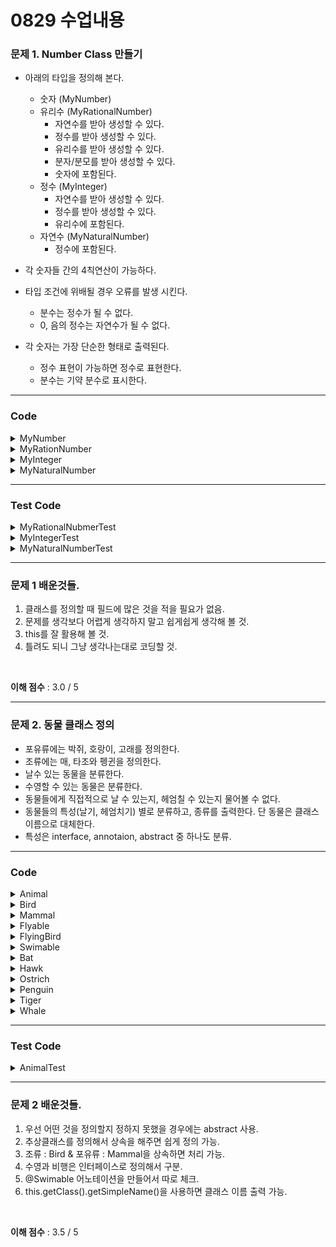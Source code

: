 # 0829 수업내용


### 문제 1. Number Class 만들기
- 아래의 타입을 정의해 본다.
    - 숫자 (MyNumber)
    - 유리수 (MyRationalNumber)
        - 자연수를 받아 생성할 수 있다.
        - 정수를 받아 생성할 수 있다.
        - 유리수를 받아 생성할 수 있다.
        - 분자/분모를 받아 생성할 수 있다.
        - 숫자에 포함된다.
    - 정수 (MyInteger)
        - 자연수를 받아 생성할 수 있다.
        - 정수를 받아 생성할 수 있다.
        - 유리수에 포함된다.
    - 자연수 (MyNaturalNumber)
        - 정수에 포함된다.

- 각 숫자들 간의 4칙연산이 가능하다.
- 타입 조건에 위배될 경우 오류를 발생 시킨다.
    - 분수는 정수가 될 수 없다.
    - 0, 음의 정수는 자연수가 될 수 없다.
- 각 숫자는 가장 단순한 형태로 출력된다.
    - 정수 표현이 가능하면 정수로 표현한다.
    - 분수는 기약 분수로 표시한다.


---
### Code
<details>
    <summary> MyNumber </summary>
<br />

```java
package number;

public abstract class MyNumber {
    abstract MyNumber plus(MyNumber number);
    abstract MyNumber minus(MyNumber number);
    abstract MyNumber multipliedBy(MyNumber number);
    abstract MyNumber dividedBy(MyNumber number);
    abstract double toDouble();
    abstract int toInt();
}
```

</details>

<details>
    <summary> MyRationNumber </summary>

<br />

```java
package number;

import org.jetbrains.annotations.NotNull;


public class MyRationalNumber extends MyNumber {
    int numerator;
    int denominator;

    public MyRationalNumber() {
        this.numerator = 0;
        this.denominator = 1;
    }

    public MyRationalNumber(int number) {
        this.numerator = number;
        this.denominator = 1;
    }

    public MyRationalNumber(int numerator, int denominator) {
        if (denominator == 0) {
            throw new IllegalArgumentException("The denominator cannot be 0.");
        }
        else if (denominator < 0) {
            numerator = -numerator;
            denominator = -denominator;
        }

        int gcd = getGCD(Math.abs(numerator), Math.abs(denominator));
        this.numerator = numerator / gcd;
        this.denominator = denominator /gcd;
    }

    public MyRationalNumber(@NotNull MyRationalNumber number) {
        this.numerator = number.getNumerator();
        this.denominator = number.getDenominator();
    }

    public int getNumerator() {
        return this.numerator;
    }

    public int getDenominator() {
        return this.denominator;
    }

    @Override
    public MyRationalNumber plus(@NotNull MyNumber number) {
        if (!(number instanceof MyRationalNumber)) {
        throw new IllegalArgumentException("Number is not rational number");
    }

    return new MyRationalNumber(
        this.numerator * ((MyRationalNumber)number).getDenominator()
        + this.denominator * ((MyRationalNumber)number).getNumerator(),
        this.denominator * ((MyRationalNumber)number).getDenominator()
        );
    }

    @Override
    public MyRationalNumber minus(@NotNull MyNumber number) {
    if (!(number instanceof MyRationalNumber)) {
    throw new IllegalArgumentException("Number is not rational number");
    }

    return new MyRationalNumber(
        this.numerator * ((MyRationalNumber)number).getDenominator()
        - this.denominator * ((MyRationalNumber)number).getNumerator(),
        this.denominator * ((MyRationalNumber)number).getDenominator()
        );
    }

    @Override
    public MyRationalNumber multipliedBy(@NotNull MyNumber number) {
    if (!(number instanceof MyRationalNumber)) {
        throw new IllegalArgumentException("Number is not rational number");
    }

    return new MyRationalNumber(
        this.numerator * ((MyRationalNumber)number).getNumerator(),
        this.denominator * ((MyRationalNumber)number).getDenominator()
        );
    }


    @Override
    public MyRationalNumber dividedBy(@NotNull MyNumber number) {
    if (!(number instanceof MyRationalNumber)) {
        throw new IllegalArgumentException("Number is not rational number");
    }

    if (((MyRationalNumber) number).getDenominator() == 0) {
        throw new ArithmeticException("Divide by 0") ;
    }

    return new MyRationalNumber(
        this.numerator * ((MyRationalNumber) number).getDenominator(),
        this.denominator * ((MyRationalNumber) number).getNumerator()
        );
    }

    public double toDouble() {
        return this.numerator / (double)this.denominator;
    }

    public int toInt() {
        return this.numerator / this.denominator;
    }

    private int getGCD(int a, int b) {
        if (b == 0) {
            return a;
        }

        return getGCD(b, a % b);
    }

    @Override
    public String toString() {
        if (this.denominator == 1) {
            return String.valueOf(this.numerator);
        }
        else {
            return this.numerator + "/" + this.denominator;
        }
    }

    public static MyRationalNumber create(String value) {
        if (value.contains("/")){
            String [] fields = value.split("/") ;
            if (fields.length != 2) {
                throw new IllegalArgumentException("Value is not rational number format");
            }
            return new MyRationalNumber(Integer.valueOf(fields[0]) , Integer.valueOf(fields[1]));
        } else {
            return new MyRationalNumber(Integer.valueOf(value));
        }

    }

    public static String findToken(String expression, int startIndex) {
        return MyRationalNumber.findToken(expression, startIndex, expression.length()) ;
    }

    public static String findToken(String expression, int startIndex, int endIndex) {
        StringBuilder operand = new StringBuilder();
        if (expression.charAt(startIndex) == '-') {
            operand.append(expression.charAt(startIndex++));
        }

        while(startIndex < endIndex) {
            if (!Character.isDigit(expression.charAt(startIndex))) {
            break;
        }

        operand.append(expression.charAt(startIndex++));
        }

    return operand.toString();
    }
}
```

</details>

<details>
    <summary> MyInteger</summary>

```java
package number;

import org.jetbrains.annotaions.NotNull;

public class MyIntger extends MyRationalNumber {
    public MyIntger() {
        super();
    }
    public MyIntger(int number) {
        super(number);
    }
    int getValue() {
        return this.getNumerator;
    }

    public MyInteger plus(@NotNull MyInteger number) {
        return  new MyInteger(this.getValue() + number.getValue());
    }

    @Override
    public MyInteger plus(@NotNull MyNumber number) {
        if (!(number instanceof MyInteger)) {
            throw new IllegalArgumentException("Number is not integer");
        }

        return  new MyInteger(this.getValue() + ((MyInteger)number).getValue());
    }

    @Override
    public MyInteger minus(@NotNull MyNumber number) {
        if (!(number instanceof MyInteger)) {
            throw new IllegalArgumentException("Number is not integer");
        }

        return  new MyInteger(this.getValue() - ((MyInteger)number).getValue());
    }

    public MyInteger multipliedBy(@NotNull MyNumber number) {
        if (!(number instanceof MyInteger)) {
            throw new IllegalArgumentException("Number is not integer");
        }

        return  new MyInteger(this.getValue() * ((MyInteger)number).getValue());

    }

    public MyInteger dividedBy(@NotNull MyNumber number) {
        if (!(number instanceof MyInteger)) {
            throw new IllegalArgumentException("Number is not integer");
        }

        if (((MyInteger)number).getValue() == 0) {
            throw new ArithmeticException("Divide by 0") ;
        }

        return  new MyInteger(this.getValue() / ((MyInteger)number).getValue());
    }
}
```

</details>

<details>
    <summary> MyNaturalNumber  </summary>

```java
package number;

import org.jetbrains.annotations.NotNull;

public class MyNaturalNumber extends MyInteger {
    public MyNaturalNumber() {
        super();
    }

    public MyNaturalNumber(int number) {
        super(number);
        if (number <= 0) {
            throw new IllegalArgumentException("The initial value must be a natural number.");
        }
    }

    public MyNaturalNumber plus(@NotNull MyNaturalNumber number) {
        return  new MyNaturalNumber(this.getValue() + number.getValue()) ;
    }

    public MyNaturalNumber minus(@NotNull MyNaturalNumber number) {
        return  new MyNaturalNumber(this.getValue() - number.getValue()) ;
    }

    public MyNaturalNumber multipliedBy(@NotNull MyNaturalNumber number) {
        return  new MyNaturalNumber(this.getValue() * number.getValue()) ;
    }

    public MyNaturalNumber dividedBy(@NotNull MyNaturalNumber number) {
        return  new MyNaturalNumber(this.getValue() / number.getValue()) ;
    }
}

```
</details>

---

### Test Code
<details>
    <summary> MyRationalNubmerTest </summary>

```java
import number.MyRationalNumber;

public class MyRationalNumberTest {
    static public void main(String [] args) {
        MyRationalNumber rn1 = new MyRationalNumber(2,6);
        MyRationalNumber rn2 = new MyRationalNumber(6);

        System.out.println("rn1 : " + rn1);
        System.out.println("rn2 : " + rn2);
        System.out.println(rn1 + " + " + rn2 + " = " + rn1.plus(rn2));
        System.out.println(rn1 + " - " + rn2 + " = " + rn1.minus(rn2));
        System.out.println(rn1 + " * " + rn2 + " = " + rn1.multipliedBy(rn2));
        System.out.println(rn1 + " / " + rn2 + " = " + rn1.dividedBy(rn2));
        System.out.println("Create rational number from string : " + MyRationalNumber.create("1/2"));
    }
}

```

</details>

<details>
    <summary> MyIntegerTest </summary>

```java
import number.MyInteger;
import number.MyRationalNumber;

public class MyIntegerTest {
    static public void main(String [] args) {
        MyInteger int1 = new MyInteger(2);
        MyInteger int2 = new MyInteger(3);
        MyInteger int3 = null;
        MyRationalNumber rn1 = new MyRationalNumber(3, 9);

        System.out.println("int1 : " + int1);
        System.out.println("int2 : " + int2);
        System.out.println(int1 + " + " + int2 + " = " + int1.plus(int2));
        System.out.println(int1 + " - " + int2 + " = " + int1.minus(int2));
        System.out.println(int1 + " * " + int2 + " = " + int1.multipliedBy(int2));
        System.out.println(int1 + " / " + int2 + " = " + int1.dividedBy(int2));
        System.out.println(int1 + " + " + rn1 + " = " + int1.plus(rn1));
        System.out.println(int1 + " - " + rn1 + " = " + int1.minus(rn1));
        System.out.println(int1 + " * " + rn1 + " = " + int1.multipliedBy(rn1));
        System.out.println(int1 + " / " + rn1 + " = " + int1.dividedBy(rn1));
    }
}

```

</details>

</details>

<details>
    <summary> MyNaturalNumberTest </summary>

```java
import number.MyInteger;
import number.MyNaturalNumber;
import number.MyRationalNumber;

public class MyNaturalNumberTest {
    static public void main(String [] args) {
        MyNaturalNumber nn1 = new MyNaturalNumber(3);
        MyNaturalNumber nn2 = new MyNaturalNumber(2);
        MyInteger int1 = new MyInteger(-1);
        MyRationalNumber rn1 = new MyRationalNumber(3, 9);

        System.out.println("nn1 : " + nn1);
        System.out.println("nn2 : " + nn2);
        System.out.println(nn1 + " + " + nn2 + " = " + nn1.plus(nn2));
        System.out.println(nn1 + " - " + nn2 + " = " + nn1.minus(nn2));
        System.out.println(nn1 + " * " + nn2 + " = " + nn1.multipliedBy(nn2));
        System.out.println(nn1 + " / " + nn2 + " = " + nn1.dividedBy(nn2));
        System.out.println(nn1 + " + " + int1 + " = " + nn1.plus(int1));
        System.out.println(nn1 + " - " + int1 + " = " + nn1.minus(int1));
        System.out.println(nn1 + " * " + int1 + " = " + nn1.multipliedBy(int1));
        System.out.println(nn1 + " / " + int1 + " = " + nn1.dividedBy(int1));
        System.out.println(nn1 + " + " + rn1 + " = " + nn1.plus(rn1));
        System.out.println(nn1 + " - " + rn1 + " = " + nn1.minus(rn1));
        System.out.println(nn1 + " * " + rn1 + " = " + nn1.multipliedBy(rn1));
        System.out.println(nn1 + " / " + rn1 + " = " + nn1.dividedBy(rn1));
    }
}


```

</details>

---
### 문제 1 배운것들.
1. 클래스를 정의할 때 필드에 많은 것을 적을 필요가 없음.
1. 문제를 생각보다 어렵게 생각하지 말고 쉽게쉽게 생각해 볼 것.
1. this를 잘 활용해 볼 것.
1. 틀려도 되니 그냥 생각나는대로 코딩할 것.

<br/>

**이해 점수** : 3.0 / 5



---
### 문제 2. 동물 클래스 정의
- 포유류에는 박쥐, 호랑이, 고래를 정의한다.
- 조류에는 매, 타조와 펭귄을 정의한다.
- 날수 있는 동물을 분류한다.
- 수영할 수 있는 동물은 분류한다.
- 동물들에게 직접적으로 날 수 있는지, 헤엄칠 수 있는지 물어볼 수 없다.
- 동물들의 특성(날기, 헤엄치기) 별로 분류하고, 종류를 출력한다. 단 동물은 클래스 이름으로 대체한다.
- 특성은 interface, annotaion, abstract 중 하나도 분류.

---

### Code
<details>
    <summary> Animal </summary>

```java
package animal

public abstract class Animal {
    public static boolean isFlyable(Animal animal) {
        return (animal instanceof Flyable);
    }

    public static boolean isSwimable(Animal animal) {
        return animal.getClass().isAnnotationPresent(Swimable.class);
    }

    public String toString() {
        return this.getClass().getSimpleName(); // 클래스 이름 출력
    }

}
```

</details>

<details>
    <summary> Bird </summary>

```java
package animal;

public abstract class Bird extends Animal {
}
```

</details>

<details>
    <summary> Mammal </summary>

```java
package animal;

public abstract class Mammal extends Animal {
}
```

</details>

<details>
    <summary> Flyable </summary>

```java
package animal;

public interface Flyable {
}
```

</details>

<details>
    <summary> FlyingBird </summary>

```java
package animal;

public abstract class FlyingBird extends Bird implements Flyable {
}

```

</details>

<details>
    <summary> Swimable </summary>

```java
package animal;

import java.lang.annotation.ElementType;
import java.lang.annotation.Retention;
import java.lang.annotation.RetentionPolicy;
import java.lang.annotation.Target;

@Retention(RetentionPolicy.RUNTIME)
@Target(ElementType.TYPE)
public @interface Swimable {
}
```

</details>

<details>
    <summary> Bat </summary>

```java
package animal;

@Swimable
public class Bat extends Mammal implements Flyable {
}
```

</details>

<details>
    <summary> Hawk </summary>

```java
package animal;

public class Hawk extends FlyingBird {
}

```

</details>

<details>
    <summary> Ostrich </summary>

```java
package animal;

public class Ostrich extends Bird {
}

```

</details>

<details>
    <summary> Penguin </summary>

```java
package animal;

@Swimable
public class Penguin extends Bird{
}
```

</details>

<details>
    <summary> Tiger </summary>

```java
package animal;

@Swimable
public class Tiger extends Mammal{
}

```

</details>

<details>
    <summary> Whale </summary>

```java
package animal;

@Swimable
public class Whale extends Mammal{
}
```

</details>

---
### Test Code
<details>
    <summary>AnimalTest </summary>

```java
import animal.*;

import java.util.Arrays;
import java.util.List;


public class AnimalTest {
    public static void main(String[] args) {
        List<Animal> animals = Arrays.asList(new Bat(), new Hawk(), new Ostrich(), new Penguin(), new Tiger(), new Whale());

        System.out.println("Flyable birds : " + Arrays.toString(animals.stream().filter(x->Animal.isFlyable(x)).toArray()));
        System.out.println("Swimable birds : " + Arrays.toString(animals.stream().filter(x->Animal.isSwimable(x)).toArray()));
    }
}
```

</details>

---

### 문제 2 배운것들.
1. 우선 어떤 것을 정의할지 정하지 못했을 경우에는 abstract 사용.
1. 추상클래스를 정의해서 상속을 해주면 쉽게 정의 가능.
1. 조류 : Bird & 포유류 : Mammal을 상속하면 처리 가능.
1. 수영과 비행은 인터페이스로 정의해서 구분.
1. @Swimable 어노테이션을 만들어서 따로 체크.
1. this.getClass().getSimpleName()을 사용하면 클래스 이름 출력 가능.

<br/>

**이해 점수** : 3.5 / 5
